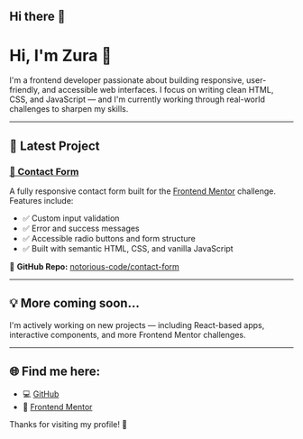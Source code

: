 ## Hi there 👋
# Hi, I'm Zura 👋

I'm a frontend developer passionate about building responsive, user-friendly, and accessible web interfaces. I focus on writing clean HTML, CSS, and JavaScript — and I'm currently working through real-world challenges to sharpen my skills.

---

## 🚀 Latest Project

### [📨 Contact Form](https://notorious-code.github.io/contact-form/)

A fully responsive contact form built for the [Frontend Mentor](https://www.frontendmentor.io/) challenge.  
Features include:

- ✅ Custom input validation
- ✅ Error and success messages
- ✅ Accessible radio buttons and form structure
- ✅ Built with semantic HTML, CSS, and vanilla JavaScript

🔗 **GitHub Repo:** [notorious-code/contact-form](https://github.com/notorious-code/contact-form)

---

## 💡 More coming soon...

I'm actively working on new projects — including React-based apps, interactive components, and more Frontend Mentor challenges.

---

## 🌐 Find me here:

- 💻 [GitHub](https://github.com/notorious-code)
- 🎯 [Frontend Mentor](https://www.frontendmentor.io/profile/notorious-code)

Thanks for visiting my profile! 🙌
